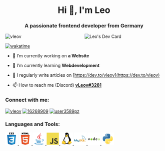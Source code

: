 <h1 align="center">Hi 👋, I'm Leo</h1>
<h3 align="center">A passionate frontend developer from Germany</h3>
<a href="https://app.daily.dev/vLeov"> <img align="right" src="https://api.daily.dev/devcards/2a00ca101fd5405c8a6eed1318cb3bc0.png?r=bru" width="250" alt="Leo's Dev Card"/> </a>

<p align="left"> <img src="https://komarev.com/ghpvc/?username=vleov&label=Profile%20views&color=0e75b6&style=flat" alt="vleov" /> </p> <a href="https://wakatime.com/badge/user/b6862af0-caca-4925-87cf-5ec2cccee99c/project/0f3b48f4-9aab-43fe-810b-39481d4deb4e"><img src="https://wakatime.com/badge/user/b6862af0-caca-4925-87cf-5ec2cccee99c/project/0f3b48f4-9aab-43fe-810b-39481d4deb4e.svg" alt="wakatime"></a>


- 🔭 I’m currently working on **a Website**

- 🌱 I’m currently learning **Webdevelopment**

- 📝 I regularly write articles on [https://dev.to/vleov](https://dev.to/vleov)

- 📫 How to reach me (Discord) <a href="https://discord.com/users/606798461605511181">**vLeov#3281**</a>

<h3 align="left">Connect with me:</h3>
<p align="left">
<a href="https://dev.to/vleov" target="blank"><img align="center" src="https://raw.githubusercontent.com/rahuldkjain/github-profile-readme-generator/master/src/images/icons/Social/devto.svg" alt="vleov" height="30" width="40" /></a>
<a href="https://stackoverflow.com/users/16268909" target="blank"><img align="center" src="https://raw.githubusercontent.com/rahuldkjain/github-profile-readme-generator/master/src/images/icons/Social/stack-overflow.svg" alt="16268909" height="30" width="40" /></a>
<a href="https://www.leetcode.com/user3589pz" target="blank"><img align="center" src="https://raw.githubusercontent.com/rahuldkjain/github-profile-readme-generator/master/src/images/icons/Social/leet-code.svg" alt="user3589pz" height="30" width="40" /></a>
</p>

<h3 align="left">Languages and Tools:</h3>
<p align="left"> <a href="https://www.w3schools.com/css/" target="_blank" rel="noreferrer"> <img src="https://raw.githubusercontent.com/devicons/devicon/master/icons/css3/css3-original-wordmark.svg" alt="css3" width="40" height="40"/> </a> <a href="https://www.w3.org/html/" target="_blank" rel="noreferrer"> <img src="https://raw.githubusercontent.com/devicons/devicon/master/icons/html5/html5-original-wordmark.svg" alt="html5" width="40" height="40"/> </a> <a href="https://www.java.com" target="_blank" rel="noreferrer"> <img src="https://raw.githubusercontent.com/devicons/devicon/master/icons/java/java-original.svg" alt="java" width="40" height="40"/> </a> <a href="https://developer.mozilla.org/en-US/docs/Web/JavaScript" target="_blank" rel="noreferrer"> <img src="https://raw.githubusercontent.com/devicons/devicon/master/icons/javascript/javascript-original.svg" alt="javascript" width="40" height="40"/> </a> <a href="https://www.linux.org/" target="_blank" rel="noreferrer"> <img src="https://raw.githubusercontent.com/devicons/devicon/master/icons/linux/linux-original.svg" alt="linux" width="40" height="40"/> </a> <a href="https://www.mysql.com/" target="_blank" rel="noreferrer"> <img src="https://raw.githubusercontent.com/devicons/devicon/master/icons/mysql/mysql-original-wordmark.svg" alt="mysql" width="40" height="40"/> </a> <a href="https://nodejs.org" target="_blank" rel="noreferrer"> <img src="https://raw.githubusercontent.com/devicons/devicon/master/icons/nodejs/nodejs-original-wordmark.svg" alt="nodejs" width="40" height="40"/> </a> <a href="https://www.python.org" target="_blank" rel="noreferrer"> <img src="https://raw.githubusercontent.com/devicons/devicon/master/icons/python/python-original.svg" alt="python" width="40" height="40"/> </a> </p>


